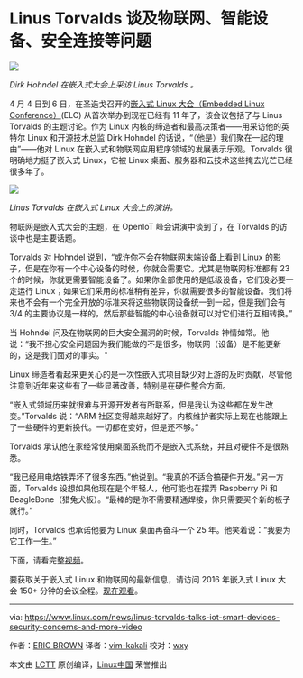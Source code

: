 Linus Torvalds 谈及物联网、智能设备、安全连接等问题
===========================================================================

![](https://www.linux.com/sites/lcom/files/styles/rendered_file/public/elc-linus-b.jpg?itok=6WwnCSjL)

*Dirk Hohndel 在嵌入式大会上采访 Linus Torvalds 。*


4 月 4 日到 6 日，在圣迭戈召开的[嵌入式 Linux 大会（Embedded Linux Conference）][0](ELC) 从首次举办到现在已经有 11 年了，该会议包括了与 Linus Torvalds 的主题讨论。作为 Linux 内核的缔造者和最高决策者——用采访他的英特尔 Linux 和开源技术总监 Dirk Hohndel 的话说，“（他是）我们聚在一起的理由”——他对 Linux 在嵌入式和物联网应用程序领域的发展表示乐观。Torvalds 很明确地力挺了嵌入式 Linux，它被 Linux 桌面、服务器和云技术这些掩去光芒已经很多年了。

![](https://www.linux.com/sites/lcom/files/styles/floated_images/public/elc-linus_0.jpg?itok=FNPIDe8k)

*Linus Torvalds 在嵌入式 Linux 大会上的演讲。*

物联网是嵌入式大会的主题，在 OpenIoT 峰会讲演中谈到了，在 Torvalds 的访谈中也是主要话题。

Torvalds 对 Hohndel 说到，“或许你不会在物联网末端设备上看到 Linux 的影子，但是在你有一个中心设备的时候，你就会需要它。尤其是物联网标准都有 23 个的时候，你就更需要智能设备了。如果你全部使用的是低级设备，它们没必要一定运行 Linux；如果它们采用的标准稍有差异，你就需要很多的智能设备。我们将来也不会有一个完全开放的标准来将这些物联网设备统一到一起，但是我们会有 3/4 的主要协议是一样的，然后那些智能的中心设备就可以对它们进行互相转换。”

当 Hohndel 问及在物联网的巨大安全漏洞的时候，Torvalds 神情如常。他说：“我不担心安全问题因为我们能做的不是很多，物联网（设备）是不能更新的，这是我们面对的事实。"

Linux 缔造者看起来更关心的是一次性嵌入式项目缺少对上游的及时贡献，尽管他注意到近年来这些有了一些显著改善，特别是在硬件整合方面。

“嵌入式领域历来就很难与开源开发者有所联系，但是我认为这些都在发生改变。”Torvalds 说：“ARM 社区变得越来越好了。内核维护者实际上现在也能跟上了一些硬件的更新换代。一切都在变好，但是还不够。”

Torvalds 承认他在家经常使用桌面系统而不是嵌入式系统，并且对硬件不是很熟悉。

“我已经用电烙铁弄坏了很多东西。”他说到。“我真的不适合搞硬件开发。”另一方面，Torvalds 设想如果他现在是个年轻人，他可能也在摆弄 Raspberry Pi 和 BeagleBone（猎兔犬板）。“最棒的是你不需要精通焊接，你只需要买个新的板子就行。”

同时，Torvalds 也承诺他要为 Linux 桌面再奋斗一个 25 年。他笑着说：“我要为它工作一生。”

下面，请看完整[视频](https://youtu.be/tQKUWkR-wtM)。


要获取关于嵌入式 Linux 和物联网的最新信息，请访问 2016 年嵌入式 Linux 大会 150+ 分钟的会议全程。[现在观看][1]。

--------------------------------------------------------------------------------

via: https://www.linux.com/news/linus-torvalds-talks-iot-smart-devices-security-concerns-and-more-video

作者：[ERIC BROWN][a]
译者：[vim-kakali](https://github.com/vim-kakali)
校对：[wxy](https://github.com/wxy)

本文由 [LCTT](https://github.com/LCTT/TranslateProject) 原创编译，[Linux中国](https://linux.cn/) 荣誉推出

[a]: https://www.linux.com/users/ericstephenbrown
[0]: http://events.linuxfoundation.org/events/embedded-linux-conference
[1]: http://go.linuxfoundation.org/elc-openiot-summit-2016-videos?utm_source=lf&utm_medium=blog&utm_campaign=linuxcom

